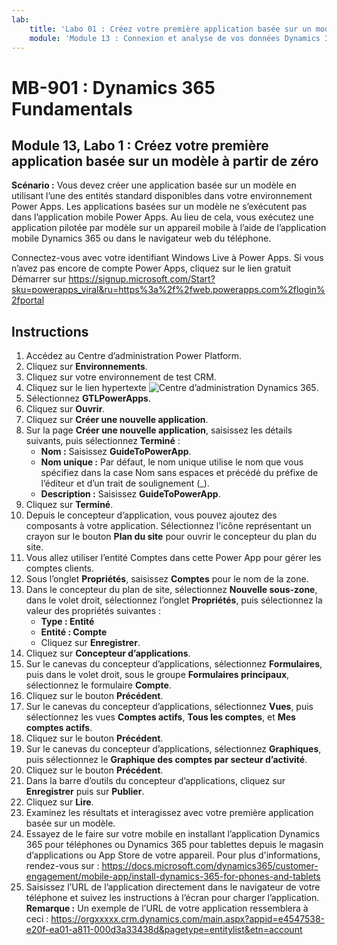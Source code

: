 ```yaml
---
lab:
    title: 'Labo 01 : Créez votre première application basée sur un modèle à partir de zéro'
    module: 'Module 13 : Connexion et analyse de vos données Dynamics 365'
---
```


# MB-901 : Dynamics 365 Fundamentals
## Module 13, Labo 1 : Créez votre première application basée sur un modèle à partir de zéro

**Scénario :** Vous devez créer une application basée sur un modèle en utilisant l’une des entités standard disponibles dans votre environnement Power Apps. Les applications basées sur un modèle ne s’exécutent pas dans l’application mobile Power Apps. Au lieu de cela, vous exécutez une application pilotée par modèle sur un appareil mobile à l’aide de l’application mobile Dynamics 365 ou dans le navigateur web du téléphone.

Connectez-vous avec votre identifiant Windows Live à Power Apps. Si vous n’avez pas encore de compte Power Apps, cliquez sur le lien gratuit Démarrer sur https://signup.microsoft.com/Start?sku=powerapps_viral&ru=https%3a%2f%2fweb.powerapps.com%2flogin%2fportal

## Instructions
1. Accédez au Centre d’administration Power Platform.
12.	Cliquez sur **Environnements**.
13.	Cliquez sur votre environnement de test CRM. 
14.	Cliquez sur le lien hypertexte ![Centre d’administration Dynamics 365](https://port.crm.dynamics.com/G/Instances/InstancePicker.aspx?redirect=False0).
15.	Sélectionnez **GTLPowerApps**.
16.	Cliquez sur **Ouvrir**.
17.	Cliquez sur **Créer une nouvelle application**.
19.	Sur la page **Créer une nouvelle application**, saisissez les détails suivants, puis sélectionnez **Terminé** :
    - **Nom :** Saisissez **GuideToPowerApp**.
    - **Nom unique :** Par défaut, le nom unique utilise le nom que vous spécifiez dans la case Nom sans espaces et précédé du préfixe de l’éditeur et d’un trait de soulignement (_).
    - **Description :** Saisissez **GuideToPowerApp**.
20.	Cliquez sur **Terminé**.
21.	Depuis le concepteur d’application, vous pouvez ajoutez des composants à votre application. Sélectionnez l’icône représentant un crayon sur le bouton **Plan du site** pour ouvrir le concepteur du plan du site.
22.	Vous allez utiliser l’entité Comptes dans cette Power App pour gérer les comptes clients.
22. Sous l’onglet **Propriétés**, saisissez **Comptes** pour le nom de la zone.
23.	Dans le concepteur du plan de site, sélectionnez **Nouvelle sous-zone**, dans le volet droit, sélectionnez l’onglet **Propriétés**, puis sélectionnez la valeur des propriétés suivantes :
    - **Type : Entité**
    - **Entité : Compte**  
    - Cliquez sur **Enregistrer**. 
24.	Cliquez sur **Concepteur d’applications**.
25.	Sur le canevas du concepteur d’applications, sélectionnez **Formulaires**, puis dans le volet droit, sous le groupe **Formulaires principaux**, sélectionnez le formulaire **Compte**.
26.	Cliquez sur le bouton **Précédent**.
27.	Sur le canevas du concepteur d’applications, sélectionnez **Vues**, puis sélectionnez les vues **Comptes actifs**, **Tous les comptes**, et **Mes comptes actifs**.
28.	Cliquez sur le bouton **Précédent**.
29.	Sur le canevas du concepteur d’applications, sélectionnez **Graphiques**, puis sélectionnez le **Graphique des comptes par secteur d’activité**.
30.	Cliquez sur le bouton **Précédent**.
31.	Dans la barre d’outils du concepteur d’applications, cliquez sur **Enregistrer** puis sur **Publier**.
32.	Cliquez sur **Lire**.
34.	Examinez les résultats et interagissez avec votre première application basée sur un modèle.
35.	Essayez de le faire sur votre mobile en installant l’application Dynamics 365 pour téléphones ou Dynamics 365 pour tablettes depuis le magasin d’applications ou App Store de votre appareil. Pour plus d'informations, rendez-vous sur : https://docs.microsoft.com/dynamics365/customer-engagement/mobile-app/install-dynamics-365-for-phones-and-tablets
36.	Saisissez l’URL de l’application directement dans le navigateur de votre téléphone et suivez les instructions à l’écran pour charger l’application. 
  **Remarque :** Un exemple de l’URL de votre application ressemblera à ceci : https://orgxxxxx.crm.dynamics.com/main.aspx?appid=e4547538-e20f-ea01-a811-000d3a33438d&pagetype=entitylist&etn=account
